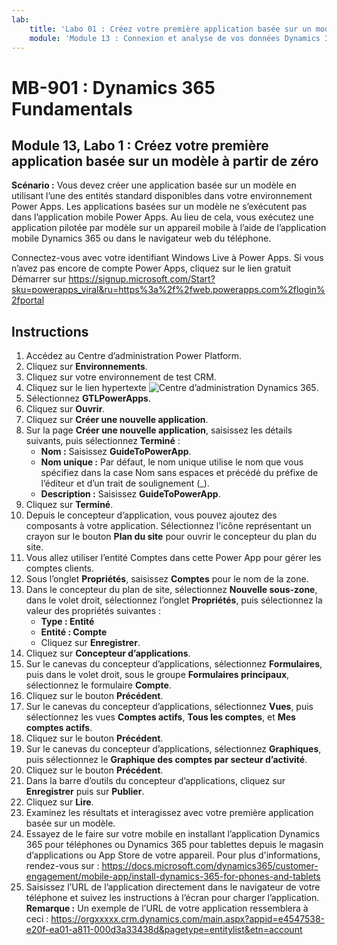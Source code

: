 ```yaml
---
lab:
    title: 'Labo 01 : Créez votre première application basée sur un modèle à partir de zéro'
    module: 'Module 13 : Connexion et analyse de vos données Dynamics 365'
---
```


# MB-901 : Dynamics 365 Fundamentals
## Module 13, Labo 1 : Créez votre première application basée sur un modèle à partir de zéro

**Scénario :** Vous devez créer une application basée sur un modèle en utilisant l’une des entités standard disponibles dans votre environnement Power Apps. Les applications basées sur un modèle ne s’exécutent pas dans l’application mobile Power Apps. Au lieu de cela, vous exécutez une application pilotée par modèle sur un appareil mobile à l’aide de l’application mobile Dynamics 365 ou dans le navigateur web du téléphone.

Connectez-vous avec votre identifiant Windows Live à Power Apps. Si vous n’avez pas encore de compte Power Apps, cliquez sur le lien gratuit Démarrer sur https://signup.microsoft.com/Start?sku=powerapps_viral&ru=https%3a%2f%2fweb.powerapps.com%2flogin%2fportal

## Instructions
1. Accédez au Centre d’administration Power Platform.
12.	Cliquez sur **Environnements**.
13.	Cliquez sur votre environnement de test CRM. 
14.	Cliquez sur le lien hypertexte ![Centre d’administration Dynamics 365](https://port.crm.dynamics.com/G/Instances/InstancePicker.aspx?redirect=False0).
15.	Sélectionnez **GTLPowerApps**.
16.	Cliquez sur **Ouvrir**.
17.	Cliquez sur **Créer une nouvelle application**.
19.	Sur la page **Créer une nouvelle application**, saisissez les détails suivants, puis sélectionnez **Terminé** :
    - **Nom :** Saisissez **GuideToPowerApp**.
    - **Nom unique :** Par défaut, le nom unique utilise le nom que vous spécifiez dans la case Nom sans espaces et précédé du préfixe de l’éditeur et d’un trait de soulignement (_).
    - **Description :** Saisissez **GuideToPowerApp**.
20.	Cliquez sur **Terminé**.
21.	Depuis le concepteur d’application, vous pouvez ajoutez des composants à votre application. Sélectionnez l’icône représentant un crayon sur le bouton **Plan du site** pour ouvrir le concepteur du plan du site.
22.	Vous allez utiliser l’entité Comptes dans cette Power App pour gérer les comptes clients.
22. Sous l’onglet **Propriétés**, saisissez **Comptes** pour le nom de la zone.
23.	Dans le concepteur du plan de site, sélectionnez **Nouvelle sous-zone**, dans le volet droit, sélectionnez l’onglet **Propriétés**, puis sélectionnez la valeur des propriétés suivantes :
    - **Type : Entité**
    - **Entité : Compte**  
    - Cliquez sur **Enregistrer**. 
24.	Cliquez sur **Concepteur d’applications**.
25.	Sur le canevas du concepteur d’applications, sélectionnez **Formulaires**, puis dans le volet droit, sous le groupe **Formulaires principaux**, sélectionnez le formulaire **Compte**.
26.	Cliquez sur le bouton **Précédent**.
27.	Sur le canevas du concepteur d’applications, sélectionnez **Vues**, puis sélectionnez les vues **Comptes actifs**, **Tous les comptes**, et **Mes comptes actifs**.
28.	Cliquez sur le bouton **Précédent**.
29.	Sur le canevas du concepteur d’applications, sélectionnez **Graphiques**, puis sélectionnez le **Graphique des comptes par secteur d’activité**.
30.	Cliquez sur le bouton **Précédent**.
31.	Dans la barre d’outils du concepteur d’applications, cliquez sur **Enregistrer** puis sur **Publier**.
32.	Cliquez sur **Lire**.
34.	Examinez les résultats et interagissez avec votre première application basée sur un modèle.
35.	Essayez de le faire sur votre mobile en installant l’application Dynamics 365 pour téléphones ou Dynamics 365 pour tablettes depuis le magasin d’applications ou App Store de votre appareil. Pour plus d'informations, rendez-vous sur : https://docs.microsoft.com/dynamics365/customer-engagement/mobile-app/install-dynamics-365-for-phones-and-tablets
36.	Saisissez l’URL de l’application directement dans le navigateur de votre téléphone et suivez les instructions à l’écran pour charger l’application. 
  **Remarque :** Un exemple de l’URL de votre application ressemblera à ceci : https://orgxxxxx.crm.dynamics.com/main.aspx?appid=e4547538-e20f-ea01-a811-000d3a33438d&pagetype=entitylist&etn=account
